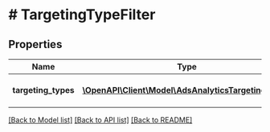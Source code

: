 # # TargetingTypeFilter

## Properties

Name | Type | Description | Notes
------------ | ------------- | ------------- | -------------
**targeting_types** | [**\OpenAPI\Client\Model\AdsAnalyticsTargetingType[]**](AdsAnalyticsTargetingType.md) | List of targeting types | [optional]

[[Back to Model list]](../../README.md#models) [[Back to API list]](../../README.md#endpoints) [[Back to README]](../../README.md)
